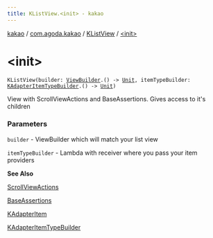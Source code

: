 ```yaml
---
title: KListView.<init> - kakao
---
```


[kakao](../../index.html) / [com.agoda.kakao](../index.html) / [KListView](index.html) / [&lt;init&gt;](.)

# &lt;init&gt;

`KListView(builder: `[`ViewBuilder`](../-view-builder/index.html)`.() -> `[`Unit`](https://kotlinlang.org/api/latest/jvm/stdlib/kotlin/-unit/index.html)`, itemTypeBuilder: `[`KAdapterItemTypeBuilder`](../-k-adapter-item-type-builder/index.html)`.() -> `[`Unit`](https://kotlinlang.org/api/latest/jvm/stdlib/kotlin/-unit/index.html)`)`

View with ScrollViewActions and BaseAssertions. Gives access to it's children

### Parameters

`builder` - ViewBuilder which will match your list view

`itemTypeBuilder` - Lambda with receiver where you pass your item providers

**See Also**

[ScrollViewActions](../-scroll-view-actions/index.html)

[BaseAssertions](../-base-assertions/index.html)

[KAdapterItem](../-k-adapter-item/index.html)

[KAdapterItemTypeBuilder](../-k-adapter-item-type-builder/index.html)

